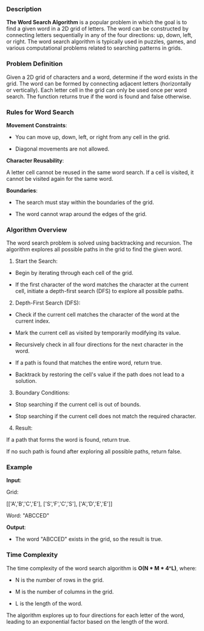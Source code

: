 ### Description

**The Word Search Algorithm** is a popular problem in which the goal is to find a given word in a 2D grid of letters. The word can be constructed by connecting letters sequentially in any of the four directions: up, down, left, or right. The word search algorithm is typically used in puzzles, games, and various computational problems related to searching patterns in grids.

### Problem Definition

Given a 2D grid of characters and a word, determine if the word exists in the grid. The word can be formed by connecting adjacent letters (horizontally or vertically). Each letter cell in the grid can only be used once per word search. The function returns true if the word is found and false otherwise.

### Rules for Word Search

**Movement Constraints**:

- You can move up, down, left, or right from any cell in the grid.

- Diagonal movements are not allowed.

**Character Reusability**:

A letter cell cannot be reused in the same word search. If a cell is visited, it cannot be visited again for the same word.

**Boundaries**:

- The search must stay within the boundaries of the grid.

- The word cannot wrap around the edges of the grid.


### Algorithm Overview


The word search problem is solved using backtracking and recursion. The algorithm explores all possible paths in the grid to find the given word.

1. Start the Search:

- Begin by iterating through each cell of the grid.

- If the first character of the word matches the character at the current cell, initiate a depth-first search (DFS) to explore all possible paths.


2. Depth-First Search (DFS):

- Check if the current cell matches the character of the word at the current index.

- Mark the current cell as visited by temporarily modifying its value.

- Recursively check in all four directions for the next character in the word.

- If a path is found that matches the entire word, return true.

- Backtrack by restoring the cell's value if the path does not lead to a solution.
 
3. Boundary Conditions:

- Stop searching if the current cell is out of bounds.

- Stop searching if the current cell does not match the required character.

4. Result:

If a path that forms the word is found, return true.

If no such path is found after exploring all possible paths, return false.


### Example


**Input**:

Grid:

[['A','B','C','E'],
 ['S','F','C','S'],
 ['A','D','E','E']]

Word: "ABCCED"

**Output**:

- The word "ABCCED" exists in the grid, so the result is true.

### Time Complexity


The time complexity of the word search algorithm is **O(N * M * 4^L)**, where:

- N is the number of rows in the grid.

- M is the number of columns in the grid.

- L is the length of the word.

The algorithm explores up to four directions for each letter of the word, leading to an exponential factor based on the length of the word.
